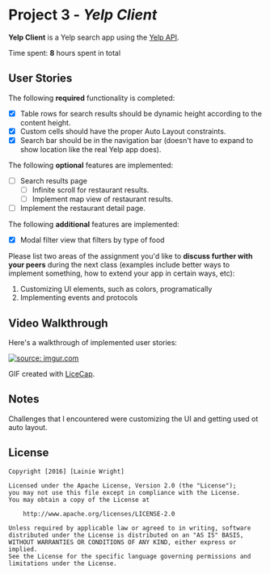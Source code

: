 # Project 3 - *Yelp Client*

**Yelp Client** is a Yelp search app using the [Yelp API](http://www.yelp.com/developers/documentation/v2/search_api).

Time spent: **8** hours spent in total

## User Stories

The following **required** functionality is completed:

- [x] Table rows for search results should be dynamic height according to the content height.
- [x] Custom cells should have the proper Auto Layout constraints.
- [x] Search bar should be in the navigation bar (doesn't have to expand to show location like the real Yelp app does).

The following **optional** features are implemented:

- [ ] Search results page
   - [ ] Infinite scroll for restaurant results.
   - [ ] Implement map view of restaurant results.
- [ ] Implement the restaurant detail page.

The following **additional** features are implemented:

- [x] Modal filter view that filters by type of food

Please list two areas of the assignment you'd like to **discuss further with your peers** during the next class (examples include better ways to implement something, how to extend your app in certain ways, etc):

1. Customizing UI elements, such as colors, programatically
2. Implementing events and protocols

## Video Walkthrough 

Here's a walkthrough of implemented user stories:

<a href="http://imgur.com/CARCIa8"><img src="http://i.imgur.com/CARCIa8.gif" title="source: imgur.com" /></a>

GIF created with [LiceCap](http://www.cockos.com/licecap/).

## Notes

Challenges that I encountered were customizing the UI and getting used ot auto layout.

## License

    Copyright [2016] [Lainie Wright]

    Licensed under the Apache License, Version 2.0 (the "License");
    you may not use this file except in compliance with the License.
    You may obtain a copy of the License at

        http://www.apache.org/licenses/LICENSE-2.0

    Unless required by applicable law or agreed to in writing, software
    distributed under the License is distributed on an "AS IS" BASIS,
    WITHOUT WARRANTIES OR CONDITIONS OF ANY KIND, either express or implied.
    See the License for the specific language governing permissions and
    limitations under the License.
